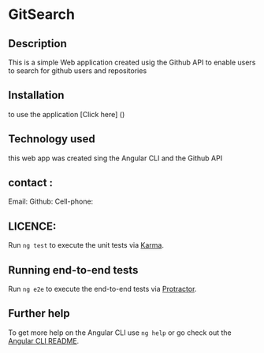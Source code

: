 #  GitSearch


## Description

This is a simple Web application  created usig the Github API to enable users to search  for github users and repositories 
## Installation

to use the application [Click here] ()

## Technology used

this web app was created sing the Angular CLI and the Github API


## contact :

Email:
Github:
Cell-phone:

## LICENCE:


Run `ng test` to execute the unit tests via [Karma](https://karma-runner.github.io).

## Running end-to-end tests

Run `ng e2e` to execute the end-to-end tests via [Protractor](http://www.protractortest.org/).

## Further help


To get more help on the Angular CLI use `ng help` or go check out the [Angular CLI README](https://github.com/angular/angular-cli/blob/master/README.md).
